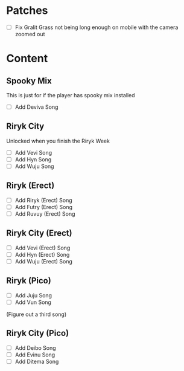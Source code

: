 # Patches
- [ ] Fix Gralit Grass not being long enough on mobile with the camera zoomed out

# Content

## Spooky Mix
This is just for if the player has spooky mix installed

- [ ] Add Deviva Song

## Riryk City
Unlocked when you finish the Riryk Week

- [ ] Add Vevi Song
- [ ] Add Hyn Song
- [ ] Add Wuju Song

## Riryk (Erect)
- [ ] Add Riryk (Erect) Song
- [ ] Add Futry (Erect) Song
- [ ] Add Ruvuy (Erect) Song

## Riryk City (Erect)
- [ ] Add Vevi (Erect) Song
- [ ] Add Hyn (Erect) Song
- [ ] Add Wuju (Erect) Song

## Riryk (Pico)
- [ ] Add Juju Song
- [ ] Add Vun Song

(Figure out a third song)

## Riryk City (Pico)
- [ ] Add Deibo Song
- [ ] Add Evinu Song
- [ ] Add Ditema Song